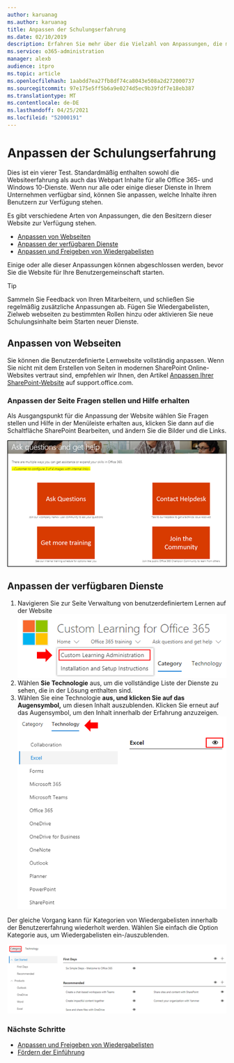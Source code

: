 ```yaml
---
author: karuanag
ms.author: karuanag
title: Anpassen der Schulungserfahrung
ms.date: 02/10/2019
description: Erfahren Sie mehr über die Vielzahl von Anpassungen, die mit Custom Learning für Office 365 verfügbar sind
ms.service: o365-administration
manager: alexb
audience: itpro
ms.topic: article
ms.openlocfilehash: 1aabdd7ea27fb8df74ca8043e508a2d272000737
ms.sourcegitcommit: 97e175e5ff5b6a9e0274d5ec9b39fdf7e18eb387
ms.translationtype: MT
ms.contentlocale: de-DE
ms.lasthandoff: 04/25/2021
ms.locfileid: "52000191"
---
```

# <a name="customize-the-training-experience"></a>Anpassen der Schulungserfahrung

Dies ist ein vierer Test. Standardmäßig enthalten sowohl die Websiteerfahrung als auch das Webpart Inhalte für alle Office 365- und Windows 10-Dienste.  Wenn nur alle oder einige dieser Dienste in Ihrem Unternehmen verfügbar sind, können Sie anpassen, welche Inhalte ihren Benutzern zur Verfügung stehen.  

Es gibt verschiedene Arten von Anpassungen, die den Besitzern dieser Website zur Verfügung stehen. 

- [Anpassen von Webseiten](#customizing-web-pages)
- [Anpassen der verfügbaren Dienste](#customize-available-services)
- [Anpassen und Freigeben von Wiedergabelisten](customplaylist.md)

Einige oder alle dieser Anpassungen können abgeschlossen werden, bevor Sie die Website für Ihre Benutzergemeinschaft starten.  

> [!TIP]
> Sammeln Sie Feedback von Ihren Mitarbeitern, und schließen Sie regelmäßig zusätzliche Anpassungen ab.  Fügen Sie Wiedergabelisten, Zielweb webseiten zu bestimmten Rollen hinzu oder aktivieren Sie neue Schulungsinhalte beim Starten neuer Dienste. 

## <a name="customizing-web-pages"></a>Anpassen von Webseiten

Sie können die Benutzerdefinierte Lernwebsite vollständig anpassen. Wenn Sie nicht mit dem Erstellen von Seiten in modernen SharePoint Online-Websites vertraut sind, empfehlen wir Ihnen, den Artikel [Anpassen Ihrer SharePoint-Website](https://support.office.com/article/customize-your-sharepoint-site-320b43e5-b047-4fda-8381-f61e8ac7f59b) auf support.office.com. 

### <a name="customize-the-ask-questions-and-get-help-page"></a>Anpassen der **Seite Fragen stellen und Hilfe erhalten**

Als Ausgangspunkt für die Anpassung der Website wählen Sie Fragen stellen und Hilfe in der Menüleiste erhalten aus, klicken Sie dann auf die Schaltfläche SharePoint Bearbeiten, und ändern Sie die Bilder und die Links. 

![Fragen stellen und Hilfefenster erhalten](media/custom_ask.png)

## <a name="customize-available-services"></a>Anpassen der verfügbaren Dienste

1.  Navigieren Sie zur Seite Verwaltung von benutzerdefiniertem Lernen auf der Website ![ Benutzerdefinierte Lernverwaltung auswählen](media/custom_admin.png)
1. Wählen **Sie Technologie** aus, um die vollständige Liste der Dienste zu sehen, die in der Lösung enthalten sind.
1. Wählen Sie eine Technologie **aus, und klicken Sie auf das Augensymbol,** um diesen Inhalt auszublenden.  Klicken Sie erneut auf das Augensymbol, um den Inhalt innerhalb der Erfahrung anzuzeigen. 
![custom](media/custom_techlist.png)

Der gleiche Vorgang kann für Kategorien von Wiedergabelisten innerhalb der Benutzererfahrung wiederholt werden.  Wählen Sie einfach die Option Kategorie aus, um Wiedergabelisten ein-/auszublenden. 

![Kategorie auswählen](media/custom_cat.png)

### <a name="next-steps"></a>Nächste Schritte

- [Anpassen und Freigeben von Wiedergabelisten](customplaylist.md)
- [Fördern der Einführung](driveadoption.md) 

